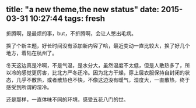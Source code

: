 title: "a new theme,the new status"
date: 2015-03-31 10:27:44
tags: fresh
---

折腾啊，是最烦的事，but，不折腾啊，会让人憋出毛病。

换了个新主题，好长时间没有添加新内容了哈，最近变动一直比较大，换了好几个地方，着陆在杭州了。

冬天这边真是冷啊，不是气温，是水分大，虽然温度不太低，但是人散热多了，所以冷的感觉更厉害，比北方严冬还冷。因为北方干燥，穿上层衣服保持自封闭的状态，几乎不散热，或者散热也不快，不像这边没有暖气，湿度大，一直散热，终于感受到所谓的湿冷。

还是那样，一直体味不同的环境，感受五花八门的世。